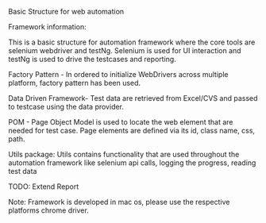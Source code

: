 Basic Structure for web automation  

  

Framework information: 

This is a basic structure for automation framework where the core tools are selenium webdriver and testNg. Selenium is used for UI interaction and testNg is used to drive the testcases and reporting. 

  

Factory Pattern - In ordered to initialize WebDrivers across multiple platform, factory pattern has been used. 

Data Driven Framework- Test data are retrieved from Excel/CVS and passed to testcase using the data provider. 

POM - Page Object Model is used to locate the web element that are needed for test case. Page elements are defined via its id, class name, css, path. 

Utils package: Utils contains functionality that are used throughout the automation framework like selenium api calls, logging the progress, reading test data 

  

TODO: Extend Report 

Note: Framework is developed in mac os, please use the respective platforms chrome driver. 

